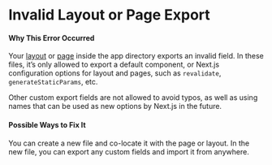 # Invalid Layout or Page Export

#### Why This Error Occurred

Your [layout](https://beta.nextjs.org/docs/api-reference/file-conventions/layout) or [page](https://beta.nextjs.org/docs/api-reference/file-conventions/page) inside the app directory exports an invalid field. In these files, it’s only allowed to export a default component, or Next.js configuration options for layout and pages, such as `revalidate`, `generateStaticParams`, etc.

Other custom export fields are not allowed to avoid typos, as well as using names that can be used as new options by Next.js in the future.

#### Possible Ways to Fix It

You can create a new file and co-locate it with the page or layout. In the new file, you can export any custom fields and import it from anywhere.
